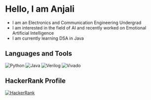 # Hello, I am Anjali
- I am an Electronics and Communication Engineering Undergrad
- I am interested in the field of AI and recently worked on Emotional Artificial Intelligence
- I am currently learning DSA in Java

## Languages and Tools
![Python](https://img.shields.io/badge/Python-blue?logo=python)
![Java](https://img.shields.io/badge/Java-orange?logo=java)
![Verilog](https://img.shields.io/badge/Verilog-green)
![Vivado](https://img.shields.io/badge/Vivado-yellow)

## HackerRank Profile

[![HackerRank](https://img.shields.io/badge/HackerRank-Profile-green?logo=HackerRank)](https://www.hackerrank.com/anjalimbagaria)








